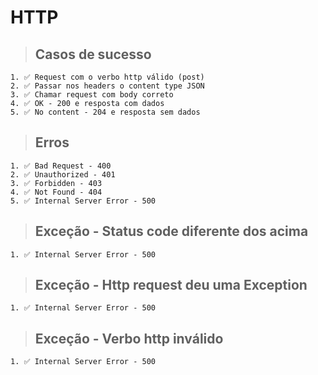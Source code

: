 # HTTP

  > ## Casos de sucesso
    1. ✅ Request com o verbo http válido (post)
    2. ✅ Passar nos headers o content type JSON
    3. ✅ Chamar request com body correto
    4. ✅ OK - 200 e resposta com dados
    5. ✅ No content - 204 e resposta sem dados

  > ## Erros
    1. ✅ Bad Request - 400
    2. ✅ Unauthorized - 401
    3. ✅ Forbidden - 403
    4. ✅ Not Found - 404
    5. ✅ Internal Server Error - 500

  > ## Exceção - Status code diferente dos acima
    1. ✅ Internal Server Error - 500

  > ## Exceção - Http request deu uma Exception
    1. ✅ Internal Server Error - 500

  > ## Exceção - Verbo http inválido
    1. ✅ Internal Server Error - 500